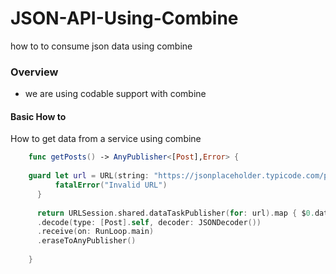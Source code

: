 # JSON-API-Using-Combine
how to to consume json data using combine

### Overview 
- we are using codable support with combine

#### Basic How to 
How to get data from a service using combine

```swift
    func getPosts() -> AnyPublisher<[Post],Error> {
    
    guard let url = URL(string: "https://jsonplaceholder.typicode.com/posts") else {
          fatalError("Invalid URL")
      }
      
      return URLSession.shared.dataTaskPublisher(for: url).map { $0.data }
      .decode(type: [Post].self, decoder: JSONDecoder())
      .receive(on: RunLoop.main)
      .eraseToAnyPublisher()
        
    }
```

